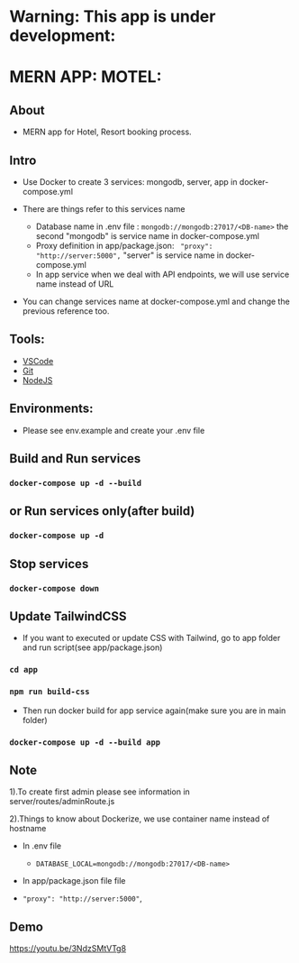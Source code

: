 # Warning: This app is under development:

# MERN APP: MOTEL:

## About

- MERN app for Hotel, Resort booking process.

## Intro

- Use Docker to create 3 services: mongodb, server, app in docker-compose.yml
- There are things refer to this services name

  - Database name in .env file : `mongodb://mongodb:27017/<DB-name>` the second "mongodb" is service name in docker-compose.yml
  - Proxy definition in app/package.json: ` "proxy": "http://server:5000",` "server"
    is service name in docker-compose.yml
  - In app service when we deal with API endpoints, we will use service name instead of URL

- You can change services name at docker-compose.yml and change the previous reference too.

## Tools:

- [VSCode](https://code.visualstudio.com/download)
- [Git](https://git-scm.com/downloads)
- [NodeJS](https://nodejs.org/en/download/)

## Environments:

- Please see env.example and create your .env file

## Build and Run services

### `docker-compose up -d --build`

## or Run services only(after build)

### `docker-compose up -d`

## Stop services

### `docker-compose down`

## Update TailwindCSS

- If you want to executed or update CSS with Tailwind, go to app folder and run script(see app/package.json)

### `cd app`

### `npm run build-css`

- Then run docker build for app service again(make sure you are in main folder)

### `docker-compose up -d --build app`

## Note

1).To create first admin please see information in server/routes/adminRoute.js

2).Things to know about Dockerize, we use container name instead of hostname

- In .env file

  - `DATABASE_LOCAL=mongodb://mongodb:27017/<DB-name>`

- In app/package.json file file
- `"proxy": "http://server:5000"`,

## Demo

https://youtu.be/3NdzSMtVTg8
